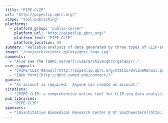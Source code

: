 ```yaml
---
title: "PIPE-CLIP"
url: "http://pipeclip.qbrc.org/"
scope: "tool-publishing"
platforms:
  - platform_group: "public-server"
    platform_url: "http://pipeclip.qbrc.org/"
    platform_text: "PIPE-CLIP"
    platform_location: US
summary: "Reliable analysis of data generated by three types of CLIP-seq protocol: HITS-CLIP, PAR-CLIP and iCLIP. "
image: "/use/archive/qbrc-galaxy/qbrc-logo.jpg"
comments:
  - "Alse see the [QBRC server](/use/archive/qbrc-galaxy/)."
user_support:
  - "[PIPE-CLIP Manual](http://pipeclip.qbrc.org/static/OnlineManual.pdf)"
  - "[Web form](http://qbrc.swmed.edu/contact/)"
quotas:
  - "An account is required.  Anyone can create an account."
citations:
  - "[PIPE-CLIP: a comprehensive online tool for CLIP-seq data analysis](http://genomebiology.com/2014/15/1/R18/abstract) by Chen, *et al.*, [*Genome Biology*](http://genomebiology.com/), 2014, 15:R18 doi:10.1186/gb-2014-15-1-r18"
pub_libraries:
  - "PIPE-CLIP"
sponsors:
  - "[Quantitative Biomedical Research Center @ UT Southwestern](http://qbrc.swmed.edu/)"
---
```

